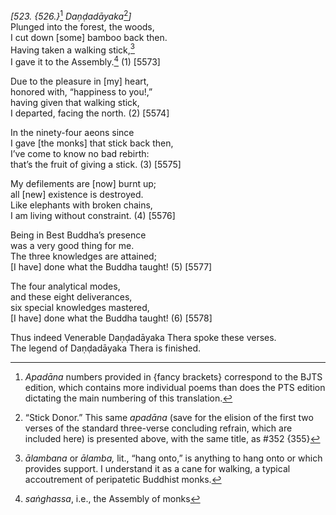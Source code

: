 *\[523. {526.}*[^1] *Daṇḍadāyaka*[^2]*\]*  
Plunged into the forest, the woods,  
I cut down \[some\] bamboo back then.  
Having taken a walking stick,[^3]  
I gave it to the Assembly.[^4] (1) \[5573\]

Due to the pleasure in \[my\] heart,  
honored with, “happiness to you!,”  
having given that walking stick,  
I departed, facing the north. (2) \[5574\]

In the ninety-four aeons since  
I gave \[the monks\] that stick back then,  
I’ve come to know no bad rebirth:  
that’s the fruit of giving a stick. (3) \[5575\]

My defilements are \[now\] burnt up;  
all \[new\] existence is destroyed.  
Like elephants with broken chains,  
I am living without constraint. (4) \[5576\]

Being in Best Buddha’s presence  
was a very good thing for me.  
The three knowledges are attained;  
\[I have\] done what the Buddha taught! (5) \[5577\]

The four analytical modes,  
and these eight deliverances,  
six special knowledges mastered,  
\[I have\] done what the Buddha taught! (6) \[5578\]

Thus indeed Venerable Daṇḍadāyaka Thera spoke these verses.  
The legend of Daṇḍadāyaka Thera is finished.

[^1]: *Apadāna* numbers provided in {fancy brackets} correspond to the BJTS edition, which contains more individual poems than does the PTS edition dictating the main numbering of this translation.

[^2]: “Stick Donor.” This same *apadāna* (save for the elision of the first two verses of the standard three-verse concluding refrain, which are included here) is presented above, with the same title, as \#352 {355}

[^3]: *ālambana* or *ālamba,* lit., “hang onto,” is anything to hang onto or which provides support. I understand it as a cane for walking, a typical accoutrement of peripatetic Buddhist monks.

[^4]: *saṅghassa*, i.e., the Assembly of monks
